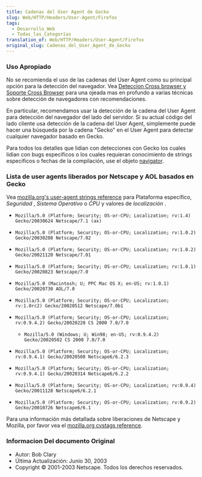 ```yaml
---
title: Cadenas del User Agent de Gecko
slug: Web/HTTP/Headers/User-Agent/Firefox
tags:
  - Desarrollo_Web
  - Todas_las_Categorías
translation_of: Web/HTTP/Headers/User-Agent/Firefox
original_slug: Cadenas_del_User_Agent_de_Gecko
---
```

### Uso Apropiado

No se recomienda el uso de las cadenas del User Agent como su principal opción para la detección del navegador. Vea [Deteccion Cross browser y Soporte Cross Browser](/es/Deteccion_Cross_browser_y_Soporte_Cross_Browser) para una ojeada mas en profundo a varias técnicas sobre detección de navegadores con recomendaciones.

En particular, recomendamos usar la detección de la cadena del User Agent para detección del navegador del lado del servidor. Si su actual código del lado cliente usa detección de la cadena del User Agent, simplemente puede hacer una búsqueda por la cadena "Gecko" en el User Agent para detectar cualquier navegador basado en Gecko.

Para todos los detalles que lidian con detecciones con Gecko los cuales lidian con bugs especificos o los cuales requieran conocimiento de strings especificos o fechas de la compilación, use el objeto [navigator](/es/DOM_Client_Object_Cross-Reference/navigator).

### Lista de user agents liberados por Netscape y AOL basados en Gecko

Vea [mozilla.org's user-agent strings reference](http://www.mozilla.org/build/revised-user-agent-strings.html) para Plataforma específico,
_Seguridad_
,
_Sistema Operativo_
o
_CPU_
y valores de
_localización_
.

- `Mozilla/5.0 (Platform; Security; OS-or-CPU; Localization; rv:1.4) Gecko/20030624 Netscape/7.1 (ax)`
- `Mozilla/5.0 (Platform; Security; OS-or-CPU; Localization; rv:1.0.2) Gecko/20030208 Netscape/7.02`
- `Mozilla/5.0 (Platform; Security; OS-or-CPU; Localization; rv:1.0.2) Gecko/20021120 Netscape/7.01`
- `Mozilla/5.0 (Platform; Security; OS-or-CPU; Localization; rv:1.0.1) Gecko/20020823 Netscape/7.0`
- `Mozilla/5.0 (Macintosh; U; PPC Mac OS X; en-US; rv:1.0.1) Gecko/20020730 AOL/7.0`
- `Mozilla/5.0 (Platform; Security; OS-or-CPU; Localization; rv:1.0rc2) Gecko/20020512 Netscape/7.0b1`
- `Mozilla/5.0 (Platform; Security; OS-or-CPU; Localization; rv:0.9.4.2) Gecko/20020220 CS 2000 7.0/7.0`

  - `Mozilla/5.0 (Windows; U; Win98; en-US; rv:0.9.4.2) Gecko/20020502 CS 2000 7.0/7.0`

- `Mozilla/5.0 (Platform; Security; OS-or-CPU; Localization; rv:0.9.4.1) Gecko/20020508 Netscape6/6.2.3`
- `Mozilla/5.0 (Platform; Security; OS-or-CPU; Localization; rv:0.9.4.1) Gecko/20020314 Netscape6/6.2.2`
- `Mozilla/5.0 (Platform; Security; OS-or-CPU; Localization; rv:0.9.4) Gecko/20011128 Netscape6/6.2.1`
- `Mozilla/5.0 (Platform; Security; OS-or-CPU; Localization; rv:0.9.2) Gecko/20010726 Netscape6/6.1`

Para una información más detallada sobre liberaciones de Netscape y Mozilla, por favor vea el [mozilla.org cvstags reference](http://www.mozilla.org/releases/cvstags.html).

### Informacion Del documento Original

- Autor: Bob Clary
- Última Actualización: Junio 30, 2003
- Copyright © 2001-2003 Netscape. Todos los derechos reservados.
